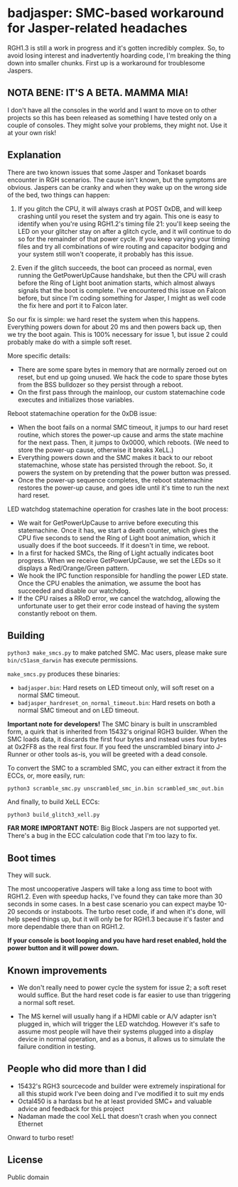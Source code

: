 # badjasper: SMC-based workaround for Jasper-related headaches

RGH1.3 is still a work in progress and it's gotten incredibly complex. So, to avoid losing interest and inadvertently
hoarding code, I'm breaking the thing down into smaller chunks. First up is a workaround for troublesome Jaspers.

## NOTA BENE: IT'S A BETA. MAMMA MIA!

I don't have all the consoles in the world and I want to move on to other projects so this has been
released as something I have tested only on a couple of consoles. They might solve your problems,
they might not. Use it at your own risk!

## Explanation

There are two known issues that some Jasper and Tonkaset boards encounter in RGH scenarios. The cause isn't
known, but the symptoms are obvious. Jaspers can be cranky and when they wake up on the wrong side of the bed,
two things can happen:

1. If you glitch the CPU, it will always crash at POST 0xDB, and will keep crashing until you reset the system
   and try again. This one is easy to identify when you're using RGH1.2's timing file 21: you'll keep seeing the
   LED on your glitcher stay on after a glitch cycle, and it will continue to do so for the remainder of that
   power cycle. If you keep varying your timing files and try all combinations of wire routing and capacitor
   bodging and your system still won't cooperate, it probably has this issue.

2. Even if the glitch succeeds, the boot can proceed as normal, even running the GetPowerUpCause handshake, but
   then the CPU will crash before the Ring of Light boot animation starts, which almost always signals that the
   boot is complete. I've encountered this issue on Falcon before, but since I'm coding something for Jasper,
   I might as well code the fix here and port it to Falcon later.

So our fix is simple: we hard reset the system when this happens. Everything powers down for about 20 ms and then
powers back up, then we try the boot again. This is 100% necessary for issue 1, but issue 2 could probably make do with
a simple soft reset.

More specific details:
- There are some spare bytes in memory that are normally zeroed out on reset, but end up going unused. We
  hack the code to spare those bytes from the BSS bulldozer so they persist through a reboot.
- On the first pass through the mainloop, our custom statemachine code executes and initializes those variables.

Reboot statemachine operation for the 0xDB issue:
- When the boot fails on a normal SMC timeout, it jumps to our hard reset routine, which stores the power-up cause
  and arms the state machine for the next pass. Then, it jumps to 0x0000, which reboots. (We need to store the power-up
  cause, otherwise it breaks XeLL.)
- Everything powers down and the SMC makes it back to our reboot statemachine, whose state has persisted through the
  reboot. So, it powers the system on by pretending that the power button was pressed.
- Once the power-up sequence completes, the reboot statemachine restores the power-up cause, and goes idle until it's
  time to run the next hard reset.

LED watchdog statemachine operation for crashes late in the boot process:
- We wait for GetPowerUpCause to arrive before executing this statemachine. Once it has, we start a death counter,
  which gives the CPU five seconds to send the Ring of Light boot animation, which it usually does if the boot succeeds.
  If it doesn't in time, we reboot.
- In a first for hacked SMCs, the Ring of Light actually indicates boot progress. When we receive GetPowerUpCause,
  we set the LEDs so it displays a Red/Orange/Green pattern.
- We hook the IPC function responsible for handling the power LED state. Once the CPU enables the animation, we
  assume the boot has succeeded and disable our watchdog.
- If the CPU raises a RRoD error, we cancel the watchdog, allowing the unfortunate user to get their error code instead
  of having the system constantly reboot on them.

## Building

`python3 make_smcs.py` to make patched SMC. Mac users, please make sure `bin/c51asm_darwin` has execute permissions.

`make_smcs.py` produces these binaries:

- `badjasper.bin`: Hard resets on LED timeout only, will soft reset on a normal SMC timeout.
- `badjasper_hardreset_on_normal_timeout.bin`: Hard resets on both a normal SMC timeout and on LED timeout.

**Important note for developers!** The SMC binary is built in unscrambled form, a quirk that is inherited from
15432's original RGH3 builder. When the SMC loads data, it discards the first four bytes and instead uses four
bytes at 0x2FF8 as the real first four. If you feed the unscrambled binary into J-Runner or other tools as-is,
you will be greeted with a dead console.

To convert the SMC to a scrambled SMC, you can either extract it from the ECCs, or, more easily, run:

`python3 scramble_smc.py unscrambled_smc_in.bin scrambled_smc_out.bin`

And finally, to build XeLL ECCs:

`python3 build_glitch3_xell.py`

**FAR MORE IMPORTANT NOTE:** Big Block Jaspers are not supported yet. There's a bug in the ECC calculation code
that I'm too lazy to fix.

## Boot times

They will suck.

The most uncooperative Jaspers will take a long ass time to boot with RGH1.2. Even with speedup hacks, I've found
they can take more than 30 seconds in some cases. In a best case scenario you can expect maybe 10-20 seconds or
instaboots. The turbo reset code, if and when it's done, will help speed things up, but it will only be for RGH1.3
because it's faster and more dependable there than on RGH1.2.

**If your console is boot looping and you have hard reset enabled, hold the power button and it will power down.**

## Known improvements

- We don't really need to power cycle the system for issue 2; a soft reset would suffice. But the hard reset 
  code is far easier to use than triggering a normal soft reset.

- The MS kernel will usually hang if a HDMI cable or A/V adapter isn't plugged in, which will trigger the LED
  watchdog. However it's safe to assume most people will have their systems plugged into a display device in normal
  operation, and as a bonus, it allows us to simulate the failure condition in testing.

## People who did more than I did

- 15432's RGH3 sourcecode and builder were extremely inspirational for all this stupid work I've been doing and I've
  modified it to suit my ends
- Octal450 is a hardass but he at least provided SMC+ and valuable advice and feedback for this project
- Nadaman made the cool XeLL that doesn't crash when you connect Ethernet

Onward to turbo reset!

## License

Public domain
